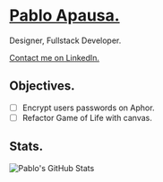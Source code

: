 # [Pablo Apausa.](https://apausa.dev)
Designer, Fullstack Developer.

[Contact me on LinkedIn.](https://www.linkedin.com/in/apausa/)

## Objectives.

- [ ] Encrypt users passwords on Aphor.
- [ ] Refactor Game of Life with canvas.

## Stats.

<img align="center" src="https://github-readme-stats.vercel.app/api?username=apausa&show_icons=true&count_private=true&theme=dark" alt="Pablo's GitHub Stats" />
